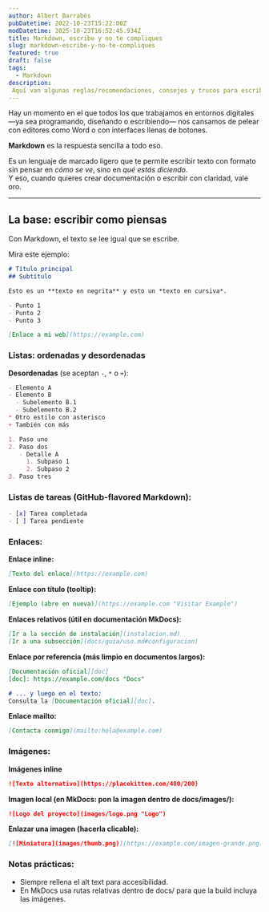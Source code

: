 ```yaml
---
author: Albert Barrabés
pubDatetime: 2022-10-23T15:22:00Z
modDatetime: 2025-10-23T16:52:45.934Z
title: Markdown, escribe y no te compliques
slug: markdown-escribe-y-no-te-compliques
featured: true
draft: false
tags:
  - Markdown
description:
 Aquí van algunas reglas/recomendaciones, consejos y trucos para escribir com Markdown.
---
```


Hay un momento en el que todos los que trabajamos en entornos digitales —ya sea programando, diseñando o escribiendo— nos cansamos de pelear con editores como Word o con interfaces llenas de botones.

**Markdown** es la respuesta sencilla a todo eso.

Es un lenguaje de marcado ligero que te permite escribir texto con formato sin pensar en *cómo se ve*, sino en *qué estás diciendo*.  
Y eso, cuando quieres crear documentación o escribir con claridad, vale oro.

---

## La base: escribir como piensas

Con Markdown, el texto se lee igual que se escribe.  

Mira este ejemplo:

```markdown
# Título principal
## Subtítulo

Esto es un **texto en negrita** y esto un *texto en cursiva*.

- Punto 1
- Punto 2
- Punto 3

[Enlace a mi web](https://example.com)

```

### Listas: ordenadas y desordenadas

**Desordenadas** (se aceptan `-`, `*` o `+`):

```markdown
- Elemento A
- Elemento B
  - Subelemento B.1
  - Subelemento B.2
* Otro estilo con asterisco
+ También con más

1. Paso uno
2. Paso dos
   - Detalle A
     1. Subpaso 1
     2. Subpaso 2
3. Paso tres

```

### Listas de tareas (GitHub-flavored Markdown):

```markdown
- [x] Tarea completada
- [ ] Tarea pendiente
```

### Enlaces:

**Enlace inline:**
```markdown
[Texto del enlace](https://example.com)
```
**Enlace con título (tooltip):**
```markdown
[Ejemplo (abre en nueva)](https://example.com "Visitar Example")

```
**Enlaces relativos (útil en documentación MkDocs):**
```markdown
[Ir a la sección de instalación](instalacion.md)
[Ir a una subsección](docs/guia/uso.md#configuracion)
```
**Enlace por referencia (más limpio en documentos largos):**
```markdown
[Documentación oficial][doc]
[doc]: https://example.com/docs "Docs"

# ... y luego en el texto:
Consulta la [Documentación oficial][doc].
```
**Enlace mailto:**
```markdown
[Contacta conmigo](mailto:hola@example.com)

```
### Imágenes:

**Imágenes inline**
```markdown
![Texto alternativo](https://placekitten.com/400/200)
```

**Imagen local (en MkDocs: pon la imagen dentro de docs/images/):**
```markdown
![Logo del proyecto](images/logo.png "Logo")
```

**Enlazar una imagen (hacerla clicable):**
```markdown
[![Miniatura](images/thumb.png)](https://example.com/imagen-grande.png)
```

### Notas prácticas:
- Siempre rellena el alt text para accesibilidad.
- En MkDocs usa rutas relativas dentro de docs/ para que la build incluya las imágenes.